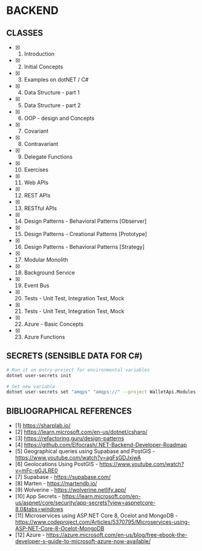 # BACKEND

## CLASSES

- [x] 1. Introduction
- [x] 2. Initial Concepts
- [x] 3. Examples on dotNET / C#
- [x] 4. Data Structure - part 1
- [x] 5. Data Structure - part 2
- [x] 6. OOP - design and Concepts
- [x] 7. Covariant
- [x] 8. Contravariant
- [x] 9. Delegate Functions
- [x] 10. Exercises
- [x] 11. Web APIs
- [x] 12. REST APIs
- [x] 13. RESTful APIs
- [x] 14. Design Patterns - Behavioral Patterns [Observer]
- [x] 15. Design Patterns - Creational Patterns [Prototype]
- [x] 16. Design Patterns - Behavioral Patterns [Strategy]
- [x] 17. Modular Monolith
- [x] 18. Background Service
- [x] 19. Event Bus
- [x] 20. Tests - Unit Test, Integration Test, Mock
- [x] 21. Tests - Unit Test, Integration Test, Mock
- [x] 22. Azure - Basic Concepts
- [x] 23. Azure Functions

## SECRETS (SENSIBLE DATA FOR C#)

```bash
# Run it on entry-project for environmental variables
dotnet user-secrets init

# Set new variable
dotnet user-secrets set "amqps" "amqps://" --project WalletApi.Modules.Wallets.Api
```

## BIBLIOGRAPHICAL REFERENCES

- [1] https://sharplab.io/
- [2] https://learn.microsoft.com/en-us/dotnet/csharp/
- [3] https://refactoring.guru/design-patterns
- [4] https://github.com/Elfocrash/.NET-Backend-Developer-Roadmap
- [5] Geographical queries using Supabase and PostGIS - https://www.youtube.com/watch?v=agFsGDJxjwA
- [6] Geolocations Using PostGIS - https://www.youtube.com/watch?v=mFc-gGJLRE0
- [7] Supabase - https://supabase.com/
- [8] Marten - https://martendb.io/
- [9] Wolverine - https://wolverine.netlify.app/
- [10] App Secrets - https://learn.microsoft.com/en-us/aspnet/core/security/app-secrets?view=aspnetcore-8.0&tabs=windows
- [11] Microservices using ASP.NET Core 8, Ocelot and MongoDB - https://www.codeproject.com/Articles/5370795/Microservices-using-ASP-NET-Core-8-Ocelot-MongoDB
- [12] Azure - https://azure.microsoft.com/en-us/blog/free-ebook-the-developer-s-guide-to-microsoft-azure-now-available/
